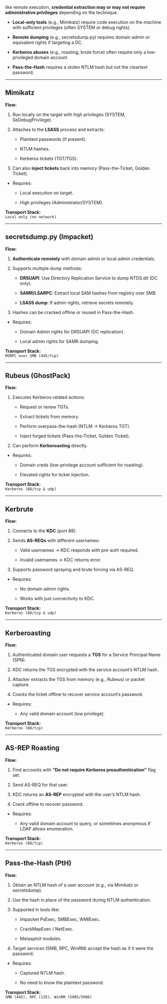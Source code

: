 like remote execution, **credential extraction may or may not require administrative privileges** depending on the technique.

- **Local-only tools** (e.g., Mimikatz) require code execution on the machine with sufficient privileges (often SYSTEM or debug rights).
    
- **Remote dumping** (e.g., secretsdump.py) requires domain admin or equivalent rights if targeting a DC.
    
- **Kerberos abuses** (e.g., roasting, brute force) often require only a low-privileged domain account.
    
- **Pass-the-Hash** requires a stolen NTLM hash but not the cleartext password.
    

---

## Mimikatz

**Flow:**

1. Run locally on the target with high privileges (SYSTEM, SeDebugPrivilege).
    
2. Attaches to the **LSASS** process and extracts:
    
    - Plaintext passwords (if present).
        
    - NTLM hashes.
        
    - Kerberos tickets (TGT/TGS).
        
3. Can also **inject tickets** back into memory (Pass-the-Ticket, Golden Ticket).
    

- Requires:
    
    - Local execution on target.
        
    - High privileges (Administrator/SYSTEM).
        

**Transport Stack:**  
`Local only (no network)`

---

## secretsdump.py (Impacket)

**Flow:**

1. **Authenticate remotely** with domain admin or local admin credentials.
    
2. Supports multiple dump methods:
    
    - **DRSUAPI**: Use Directory Replication Service to dump NTDS.dit (DC only).
        
    - **SAMR/LSARPC**: Extract local SAM hashes from registry over SMB.
        
    - **LSASS dump**: If admin rights, retrieve secrets remotely.
        
3. Hashes can be cracked offline or reused in Pass-the-Hash.
    

- Requires:
    
    - Domain Admin rights for DRSUAPI (DC replication).
        
    - Local admin rights for SAMR dumping.
        

**Transport Stack:**  
`MSRPC over SMB (445/tcp)`

---

## Rubeus (GhostPack)

**Flow:**

1. Executes Kerberos-related actions:
    
    - Request or renew TGTs.
        
    - Extract tickets from memory.
        
    - Perform overpass-the-hash (NTLM → Kerberos TGT).
        
    - Inject forged tickets (Pass-the-Ticket, Golden Ticket).
        
2. Can perform **Kerberoasting** directly.
    

- Requires:
    
    - Domain creds (low-privilege account sufficient for roasting).
        
    - Elevated rights for ticket injection.
        

**Transport Stack:**  
`Kerberos (88/tcp & udp)`

---

## Kerbrute

**Flow:**

1. Connects to the **KDC** (port 88).
    
2. Sends **AS-REQs** with different usernames:
    
    - Valid usernames → KDC responds with pre-auth required.
        
    - Invalid usernames → KDC returns error.
        
3. Supports password spraying and brute forcing via AS-REQ.
    

- Requires:
    
    - No domain admin rights.
        
    - Works with just connectivity to KDC.
        

**Transport Stack:**  
`Kerberos (88/tcp & udp)`

---

## Kerberoasting

**Flow:**

1. Authenticated domain user requests a **TGS** for a Service Principal Name (SPN).
    
2. KDC returns the TGS encrypted with the service account’s NTLM hash.
    
3. Attacker extracts the TGS from memory (e.g., Rubeus) or packet capture.
    
4. Cracks the ticket offline to recover service account’s password.
    

- Requires:
    
    - Any valid domain account (low privilege).
        

**Transport Stack:**  
`Kerberos (88/tcp)`

---

## AS-REP Roasting

**Flow:**

1. Find accounts with **“Do not require Kerberos preauthentication”** flag set.
    
2. Send AS-REQ for that user.
    
3. KDC returns an **AS-REP** encrypted with the user’s NTLM hash.
    
4. Crack offline to recover password.
    

- Requires:
    
    - Any valid domain account to query, or sometimes anonymous if LDAP allows enumeration.
        

**Transport Stack:**  
`Kerberos (88/tcp)`

---

## Pass-the-Hash (PtH)

**Flow:**

1. Obtain an NTLM hash of a user account (e.g., via Mimikatz or secretsdump).
    
2. Use the hash in place of the password during NTLM authentication.
    
3. Supported in tools like:
    
    - Impacket PsExec, SMBExec, WMIExec.
        
    - CrackMapExec / NetExec.
        
    - Metasploit modules.
        
4. Target services (SMB, RPC, WinRM) accept the hash as if it were the password.
    

- Requires:
    
    - Captured NTLM hash.
        
    - No need to know the plaintext password.
        

**Transport Stack:**  
`SMB (445), RPC (135), WinRM (5985/5986)`